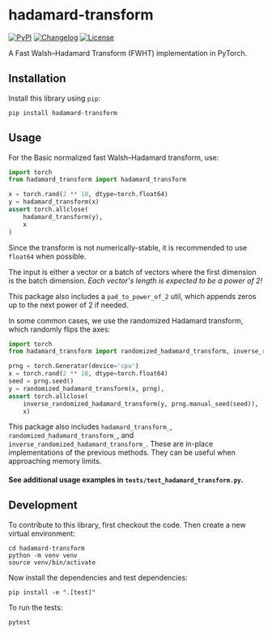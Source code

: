 # hadamard-transform

[![PyPI](https://img.shields.io/pypi/v/hadamard-transform.svg)](https://pypi.org/project/hadamard-transform/)
[![Changelog](https://img.shields.io/github/v/release/amitport/hadamard-transform?include_prereleases&label=changelog)](https://github.com/amitport/hadamard-transform/releases)
[![License](https://img.shields.io/badge/license-MIT-blue.svg)](https://github.com/amitport/hadamard-transform/blob/main/LICENSE)

A Fast Walsh–Hadamard Transform (FWHT) implementation in PyTorch.

## Installation

Install this library using `pip`:

    pip install hadamard-transform

## Usage

For the Basic normalized fast Walsh–Hadamard transform, use:

```python
import torch
from hadamard_transform import hadamard_transform

x = torch.rand(2 ** 10, dtype=torch.float64)
y = hadamard_transform(x)
assert torch.allclose(
    hadamard_transform(y),
    x
)
```

Since the transform is not numerically-stable, it is recommended to use `float64` when possible.

The input is either a vector or a batch of vectors where the first dimension is the batch dimension. _Each vector's length
is expected to be a power of 2!_

This package also includes a `pad_to_power_of_2` util, which appends zeros up to the next power of 2 if needed.

In some common cases, we use the randomized Hadamard transform, which randomly flips the axes:

```python
import torch
from hadamard_transform import randomized_hadamard_transform, inverse_randomized_hadamard_transform

prng = torch.Generator(device='cpu')
x = torch.rand(2 ** 10, dtype=torch.float64)
seed = prng.seed()
y = randomized_hadamard_transform(x, prng),
assert torch.allclose(
    inverse_randomized_hadamard_transform(y, prng.manual_seed(seed)),
    x)
```

This package also includes `hadamard_transform_`, `randomized_hadamard_transform_`, and `inverse_randomized_hadamard_transform_`. These are in-place implementations of the previous methods. They can be useful when approaching memory limits.

#### See additional usage examples in `tests/test_hadamard_transform.py`.

## Development

To contribute to this library, first checkout the code. Then create a new virtual environment:

    cd hadamard-transform
    python -m venv venv
    source venv/bin/activate

Now install the dependencies and test dependencies:

    pip install -e ".[test]"

To run the tests:

    pytest
